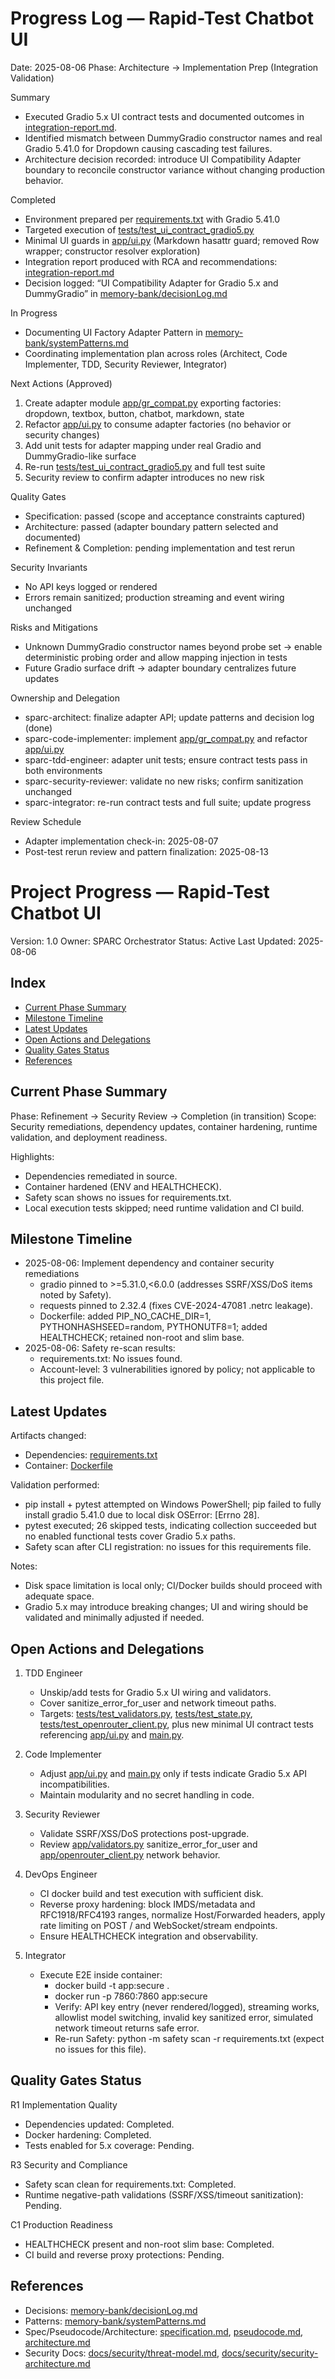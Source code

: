 # Progress Log — Rapid-Test Chatbot UI

Date: 2025-08-06
Phase: Architecture → Implementation Prep (Integration Validation)

Summary
- Executed Gradio 5.x UI contract tests and documented outcomes in [integration-report.md](integration-report.md).
- Identified mismatch between DummyGradio constructor names and real Gradio 5.41.0 for Dropdown causing cascading test failures.
- Architecture decision recorded: introduce UI Compatibility Adapter boundary to reconcile constructor variance without changing production behavior.

Completed
- Environment prepared per [requirements.txt](requirements.txt) with Gradio 5.41.0
- Targeted execution of [tests/test_ui_contract_gradio5.py](tests/test_ui_contract_gradio5.py)
- Minimal UI guards in [app/ui.py](app/ui.py:1) (Markdown hasattr guard; removed Row wrapper; constructor resolver exploration)
- Integration report produced with RCA and recommendations: [integration-report.md](integration-report.md)
- Decision logged: “UI Compatibility Adapter for Gradio 5.x and DummyGradio” in [memory-bank/decisionLog.md](memory-bank/decisionLog.md)

In Progress
- Documenting UI Factory Adapter Pattern in [memory-bank/systemPatterns.md](memory-bank/systemPatterns.md:1)
- Coordinating implementation plan across roles (Architect, Code Implementer, TDD, Security Reviewer, Integrator)

Next Actions (Approved)
1) Create adapter module [app/gr_compat.py](app/gr_compat.py) exporting factories: dropdown, textbox, button, chatbot, markdown, state
2) Refactor [app/ui.py](app/ui.py:1) to consume adapter factories (no behavior or security changes)
3) Add unit tests for adapter mapping under real Gradio and DummyGradio-like surface
4) Re-run [tests/test_ui_contract_gradio5.py](tests/test_ui_contract_gradio5.py) and full test suite
5) Security review to confirm adapter introduces no new risk

Quality Gates
- Specification: passed (scope and acceptance constraints captured)
- Architecture: passed (adapter boundary pattern selected and documented)
- Refinement & Completion: pending implementation and test rerun

Security Invariants
- No API keys logged or rendered
- Errors remain sanitized; production streaming and event wiring unchanged

Risks and Mitigations
- Unknown DummyGradio constructor names beyond probe set → enable deterministic probing order and allow mapping injection in tests
- Future Gradio surface drift → adapter boundary centralizes future updates

Ownership and Delegation
- sparc-architect: finalize adapter API; update patterns and decision log (done)
- sparc-code-implementer: implement [app/gr_compat.py](app/gr_compat.py) and refactor [app/ui.py](app/ui.py:1)
- sparc-tdd-engineer: adapter unit tests; ensure contract tests pass in both environments
- sparc-security-reviewer: validate no new risks; confirm sanitization unchanged
- sparc-integrator: re-run contract tests and full suite; update progress

Review Schedule
- Adapter implementation check-in: 2025-08-07
- Post-test rerun review and pattern finalization: 2025-08-13
# Project Progress — Rapid-Test Chatbot UI

Version: 1.0
Owner: SPARC Orchestrator
Status: Active
Last Updated: 2025-08-06

## Index
- [Current Phase Summary](#current-phase-summary)
- [Milestone Timeline](#milestone-timeline)
- [Latest Updates](#latest-updates)
- [Open Actions and Delegations](#open-actions-and-delegations)
- [Quality Gates Status](#quality-gates-status)
- [References](#references)

## Current Phase Summary
Phase: Refinement → Security Review → Completion (in transition)
Scope: Security remediations, dependency updates, container hardening, runtime validation, and deployment readiness.

Highlights:
- Dependencies remediated in source.
- Container hardened (ENV and HEALTHCHECK).
- Safety scan shows no issues for requirements.txt.
- Local execution tests skipped; need runtime validation and CI build.

## Milestone Timeline
- 2025-08-06: Implement dependency and container security remediations
  - gradio pinned to >=5.31.0,<6.0.0 (addresses SSRF/XSS/DoS items noted by Safety).
  - requests pinned to 2.32.4 (fixes CVE-2024-47081 .netrc leakage).
  - Dockerfile: added PIP_NO_CACHE_DIR=1, PYTHONHASHSEED=random, PYTHONUTF8=1; added HEALTHCHECK; retained non-root and slim base.
- 2025-08-06: Safety re-scan results:
  - requirements.txt: No issues found.
  - Account-level: 3 vulnerabilities ignored by policy; not applicable to this project file.

## Latest Updates
Artifacts changed:
- Dependencies: [requirements.txt](requirements.txt)
- Container: [Dockerfile](Dockerfile)

Validation performed:
- pip install + pytest attempted on Windows PowerShell; pip failed to fully install gradio 5.41.0 due to local disk OSError: [Errno 28].
- pytest executed; 26 skipped tests, indicating collection succeeded but no enabled functional tests cover Gradio 5.x paths.
- Safety scan after CLI registration: no issues for this requirements file.

Notes:
- Disk space limitation is local only; CI/Docker builds should proceed with adequate space.
- Gradio 5.x may introduce breaking changes; UI and wiring should be validated and minimally adjusted if needed.

## Open Actions and Delegations
1) TDD Engineer
   - Unskip/add tests for Gradio 5.x UI wiring and validators.
   - Cover sanitize_error_for_user and network timeout paths.
   - Targets: [tests/test_validators.py](tests/test_validators.py), [tests/test_state.py](tests/test_state.py), [tests/test_openrouter_client.py](tests/test_openrouter_client.py), plus new minimal UI contract tests referencing [app/ui.py](app/ui.py) and [main.py](main.py).

2) Code Implementer
   - Adjust [app/ui.py](app/ui.py) and [main.py](main.py) only if tests indicate Gradio 5.x API incompatibilities.
   - Maintain modularity and no secret handling in code.

3) Security Reviewer
   - Validate SSRF/XSS/DoS protections post-upgrade.
   - Review [app/validators.py](app/validators.py:36-81) sanitize_error_for_user and [app/openrouter_client.py](app/openrouter_client.py) network behavior.

4) DevOps Engineer
   - CI docker build and test execution with sufficient disk.
   - Reverse proxy hardening: block IMDS/metadata and RFC1918/RFC4193 ranges, normalize Host/Forwarded headers, apply rate limiting on POST / and WebSocket/stream endpoints.
   - Ensure HEALTHCHECK integration and observability.

5) Integrator
   - Execute E2E inside container:
     - docker build -t app:secure .
     - docker run -p 7860:7860 app:secure
     - Verify: API key entry (never rendered/logged), streaming works, allowlist model switching, invalid key sanitized error, simulated network timeout returns safe error.
     - Re-run Safety: python -m safety scan -r requirements.txt (expect no issues for this file).

## Quality Gates Status
R1 Implementation Quality
- Dependencies updated: Completed.
- Docker hardening: Completed.
- Tests enabled for 5.x coverage: Pending.

R3 Security and Compliance
- Safety scan clean for requirements.txt: Completed.
- Runtime negative-path validations (SSRF/XSS/timeout sanitization): Pending.

C1 Production Readiness
- HEALTHCHECK present and non-root slim base: Completed.
- CI build and reverse proxy protections: Pending.

## References
- Decisions: [memory-bank/decisionLog.md](memory-bank/decisionLog.md)
- Patterns: [memory-bank/systemPatterns.md](memory-bank/systemPatterns.md)
- Spec/Pseudocode/Architecture: [specification.md](specification.md), [pseudocode.md](pseudocode.md), [architecture.md](architecture.md)
- Security Docs: [docs/security/threat-model.md](docs/security/threat-model.md), [docs/security/security-architecture.md](docs/security/security-architecture.md)